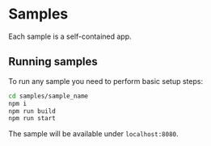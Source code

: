 # Samples

Each sample is a self-contained app.

## Running samples

To run any sample you need to perform basic setup steps:

```sh
cd samples/sample_name
npm i
npm run build
npm run start
```

The sample will be available under `localhost:8080`.